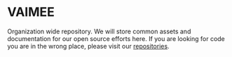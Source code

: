 # VAIMEE

Organization wide repository. We will store common assets and documentation for our open source efforts here. If you are looking for code you are in the wrong place, please visit our [repositories](https://github.com/vaimee). 